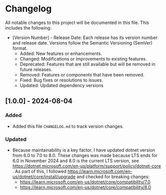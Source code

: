 # Changelog

All notable changes to this project will be documented in this file. This includes the following:
- [Version Number] - Release Date: Each release has its version number and release date. Versions follow the Semantic Versioning (SemVer) format.
    - Added: New features or enhancements.
    - Changed: Modifications or improvements to existing features.
    - Deprecated: Features that are still available but will be removed in future releases.
    - Removed: Features or components that have been removed.
    - Fixed: Bug fixes or resolutions to issues.
    - Updated: Updated dependency versions

## [1.0.0] - 2024-08-04
### Added
- Added this file `CHANGELOG.md` to track version changes.

### Updated
- Because maintainability is a key factor. I have updated dotnet version from 6.0 to 7.0 to 8.0. These changes was made because LTS ends for 6.0 in November 2024 and 8.0 is the current LTS version, see https://dotnet.microsoft.com/en-us/platform/support/policy/dotnet-core . As part of this, I followed https://learn.microsoft.com/en-us/dotnet/core/install/upgrade and checked for breaking changes:
    - https://learn.microsoft.com/en-us/dotnet/core/compatibility/7.0
    - https://learn.microsoft.com/en-us/dotnet/core/compatibility/8.0


